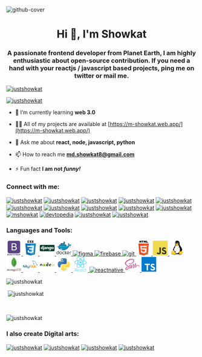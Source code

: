 <img align="center" src="https://i.ibb.co/cYzjfyZ/github-cover.png" alt="github-cover" border="0">
<h1 align="center">Hi 👋, I'm Showkat</h1>
<h3 align="center">A passionate frontend developer from Planet Earth, I am highly enthusiastic about open-source contribution. If you need a hand with your reactjs / javascript based projects, ping me on twitter or mail me.</h3>

<!-- <p align="left"> <img src="https://komarev.com/ghpvc/?username=justshowkat&label=Profile%0views&color=0e75b6&style=flat" alt="justshowkat" /> </p> -->

<p align="left"> <a href="https://github.com/ryo-ma/github-profile-trophy"><img src="https://github-profile-trophy.vercel.app/?username=justshowkat" alt="justshowkat" /></a> </p>

<p align="left"> <a href="https://twitter.com/justshowkat" target="blank"><img src="https://img.shields.io/twitter/follow/justshowkat?logo=twitter&style=for-the-badge" alt="justshowkat" /></a> </p>

- 🌱 I’m currently learning **web 3.0**

- 👨‍💻 All of my projects are available at [https://m-showkat.web.app/](https://m-showkat.web.app/)

- 💬 Ask me about **react, node, javascript, python**

- 📫 How to reach me **md.showkat8@gmail.com**

- ⚡ Fun fact **I am not *funny!***

<h3 align="left">Connect with me:</h3>
<p align="left">
<a href="https://codepen.io/justshowkat" target="blank"><img align="center" src="https://raw.githubusercontent.com/rahuldkjain/github-profile-readme-generator/master/src/images/icons/Social/codepen.svg" alt="justshowkat" height="30" width="40" /></a>
<a href="https://dev.to/justshowkat" target="blank"><img align="center" src="https://raw.githubusercontent.com/rahuldkjain/github-profile-readme-generator/master/src/images/icons/Social/devto.svg" alt="justshowkat" height="30" width="40" /></a>
<a href="https://twitter.com/justshowkat" target="blank"><img align="center" src="https://raw.githubusercontent.com/rahuldkjain/github-profile-readme-generator/master/src/images/icons/Social/twitter.svg" alt="justshowkat" height="30" width="40" /></a>
<a href="https://linkedin.com/in/justshowkat" target="blank"><img align="center" src="https://raw.githubusercontent.com/rahuldkjain/github-profile-readme-generator/master/src/images/icons/Social/linked-in-alt.svg" alt="justshowkat" height="30" width="40" /></a>
<a href="https://stackoverflow.com/users/justshowkat" target="blank"><img align="center" src="https://raw.githubusercontent.com/rahuldkjain/github-profile-readme-generator/master/src/images/icons/Social/stack-overflow.svg" alt="justshowkat" height="30" width="40" /></a>
<a href="https://codesandbox.com/justshowkat" target="blank"><img align="center" src="https://raw.githubusercontent.com/rahuldkjain/github-profile-readme-generator/master/src/images/icons/Social/codesandbox.svg" alt="justshowkat" height="30" width="40" /></a>
<a href="https://fb.com/justshowkat" target="blank"><img align="center" src="https://raw.githubusercontent.com/rahuldkjain/github-profile-readme-generator/master/src/images/icons/Social/facebook.svg" alt="justshowkat" height="30" width="40" /></a>
<a href="https://instagram.com/justshowkat" target="blank"><img align="center" src="https://raw.githubusercontent.com/rahuldkjain/github-profile-readme-generator/master/src/images/icons/Social/instagram.svg" alt="justshowkat" height="30" width="40" /></a>
<a href="https://dribbble.com/justshowkat" target="blank"><img align="center" src="https://raw.githubusercontent.com/rahuldkjain/github-profile-readme-generator/master/src/images/icons/Social/dribbble.svg" alt="justshowkat" height="30" width="40" /></a>
<a href="https://www.behance.net/justshowkat" target="blank"><img align="center" src="https://raw.githubusercontent.com/rahuldkjain/github-profile-readme-generator/master/src/images/icons/Social/behance.svg" alt="justshowkat" height="30" width="40" /></a>
<a href="https://medium.com/mshowkat" target="blank"><img align="center" src="https://raw.githubusercontent.com/rahuldkjain/github-profile-readme-generator/master/src/images/icons/Social/medium.svg" alt="mshowkat" height="30" width="40" /></a>
<a href="https://www.youtube.com/c/devtopedia" target="blank"><img align="center" src="https://raw.githubusercontent.com/rahuldkjain/github-profile-readme-generator/master/src/images/icons/Social/youtube.svg" alt="devtopedia" height="30" width="40" /></a>
<a href="https://www.hackerrank.com/justshowkat" target="blank"><img align="center" src="https://raw.githubusercontent.com/rahuldkjain/github-profile-readme-generator/master/src/images/icons/Social/hackerrank.svg" alt="justshowkat" height="30" width="40" /></a>
<a href="https://www.leetcode.com/justshowkat" target="blank"><img align="center" src="https://raw.githubusercontent.com/rahuldkjain/github-profile-readme-generator/master/src/images/icons/Social/leet-code.svg" alt="justshowkat" height="30" width="40" /></a>
</p>

<h3 align="left">Languages and Tools:</h3>
<p align="left"> <a href="https://getbootstrap.com" target="_blank" rel="noreferrer"> <img src="https://raw.githubusercontent.com/devicons/devicon/master/icons/bootstrap/bootstrap-plain-wordmark.svg" alt="bootstrap" width="40" height="40"/> </a> <a href="https://www.w3schools.com/css/" target="_blank" rel="noreferrer"> <img src="https://raw.githubusercontent.com/devicons/devicon/master/icons/css3/css3-original-wordmark.svg" alt="css3" width="40" height="40"/> </a> <a href="https://www.djangoproject.com/" target="_blank" rel="noreferrer"> <img src="https://raw.githubusercontent.com/devicons/devicon/master/icons/django/django-original.svg" alt="django" width="40" height="40"/> </a> <a href="https://www.docker.com/" target="_blank" rel="noreferrer"> <img src="https://raw.githubusercontent.com/devicons/devicon/master/icons/docker/docker-original-wordmark.svg" alt="docker" width="40" height="40"/> </a> <a href="https://www.figma.com/" target="_blank" rel="noreferrer"> <img src="https://www.vectorlogo.zone/logos/figma/figma-icon.svg" alt="figma" width="40" height="40"/> </a> <a href="https://firebase.google.com/" target="_blank" rel="noreferrer"> <img src="https://www.vectorlogo.zone/logos/firebase/firebase-icon.svg" alt="firebase" width="40" height="40"/> </a> <a href="https://git-scm.com/" target="_blank" rel="noreferrer"> <img src="https://www.vectorlogo.zone/logos/git-scm/git-scm-icon.svg" alt="git" width="40" height="40"/> </a> <a href="https://www.w3.org/html/" target="_blank" rel="noreferrer"> <img src="https://raw.githubusercontent.com/devicons/devicon/master/icons/html5/html5-original-wordmark.svg" alt="html5" width="40" height="40"/> </a> <a href="https://developer.mozilla.org/en-US/docs/Web/JavaScript" target="_blank" rel="noreferrer"> <img src="https://raw.githubusercontent.com/devicons/devicon/master/icons/javascript/javascript-original.svg" alt="javascript" width="40" height="40"/> </a> <a href="https://www.linux.org/" target="_blank" rel="noreferrer"> <img src="https://raw.githubusercontent.com/devicons/devicon/master/icons/linux/linux-original.svg" alt="linux" width="40" height="40"/> </a> <a href="https://www.mongodb.com/" target="_blank" rel="noreferrer"> <img src="https://raw.githubusercontent.com/devicons/devicon/master/icons/mongodb/mongodb-original-wordmark.svg" alt="mongodb" width="40" height="40"/> </a> <a href="https://www.mysql.com/" target="_blank" rel="noreferrer"> <img src="https://raw.githubusercontent.com/devicons/devicon/master/icons/mysql/mysql-original-wordmark.svg" alt="mysql" width="40" height="40"/> </a> <a href="https://nodejs.org" target="_blank" rel="noreferrer"> <img src="https://raw.githubusercontent.com/devicons/devicon/master/icons/nodejs/nodejs-original-wordmark.svg" alt="nodejs" width="40" height="40"/> </a> <a href="https://www.python.org" target="_blank" rel="noreferrer"> <img src="https://raw.githubusercontent.com/devicons/devicon/master/icons/python/python-original.svg" alt="python" width="40" height="40"/> </a> <a href="https://reactjs.org/" target="_blank" rel="noreferrer"> <img src="https://raw.githubusercontent.com/devicons/devicon/master/icons/react/react-original-wordmark.svg" alt="react" width="40" height="40"/> </a> <a href="https://reactnative.dev/" target="_blank" rel="noreferrer"> <img src="https://reactnative.dev/img/header_logo.svg" alt="reactnative" width="40" height="40"/> </a> <a href="https://sass-lang.com" target="_blank" rel="noreferrer"> <img src="https://raw.githubusercontent.com/devicons/devicon/master/icons/sass/sass-original.svg" alt="sass" width="40" height="40"/> </a> <a href="https://www.typescriptlang.org/" target="_blank" rel="noreferrer"> <img src="https://raw.githubusercontent.com/devicons/devicon/master/icons/typescript/typescript-original.svg" alt="typescript" width="40" height="40"/> </a> </p>

<p><img align="left" src="https://github-readme-stats.vercel.app/api/top-langs?username=justshowkat&show_icons=true&locale=en&layout=compact" alt="justshowkat" /></p> <br>

<p>&nbsp;<img align="center" src="https://github-readme-stats.vercel.app/api?username=justshowkat&show_icons=true&locale=en" alt="justshowkat" /></p> <br>

<p><img align="center" src="https://github-readme-streak-stats.herokuapp.com/?user=justshowkat&" alt="justshowkat" /></p>


<h3 align="left">I also create Digital arts:</h3>
<p align="left">
<a href="https://codepen.io/justshowkat" target="blank"><img align="center" src="https://cdn.dribbble.com/users/4948925/screenshots/14044343/media/8b9cd7b0a11de969c74599ddb7dc0d1a.png" alt="justshowkat" width="400" /></a>
<a href="https://codepen.io/justshowkat" target="blank"><img align="center" src="https://cdn.dribbble.com/users/4948925/screenshots/14477526/media/cca97f8040e6d739996d383bfd6f52d4.png" alt="justshowkat" width="400" /></a>
<a href="https://codepen.io/justshowkat" target="blank"><img align="center" src="https://cdn.dribbble.com/users/4948925/screenshots/14519788/media/558eb23cb55426fe60da7b14bba47db3.png" alt="justshowkat" width="400" /></a>
<a href="https://codepen.io/justshowkat" target="blank"><img align="center" src="https://cdn.dribbble.com/users/4948925/screenshots/14043992/media/d0e41d71cea3d363372470e8d983b963.png" alt="justshowkat" width="400" /></a>
</p>

